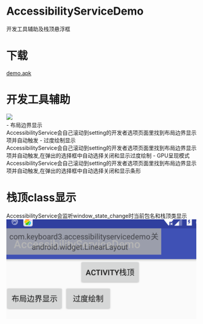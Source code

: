 # AccessibilityServiceDemo
开发工具辅助及栈顶悬浮框

# 下载
[demo.apk](app/build/outputs/apk/app-debug.apk)

# 开发工具辅助
<img src="images/2.gif" width="500">
<br>
- 布局边界显示<br>
AccessibilityService会自己滚动到setting的开发者选项页面里找到布局边界显示项并自动触发
- 过度绘制显示<br>
AccessibilityService会自己滚动到setting的开发者选项页面里找到布局边界显示项并自动触发,在弹出的选择框中自动选择关闭和显示过度绘制
- GPU呈现模式
AccessibilityService会自己滚动到setting的开发者选项页面里找到布局边界显示项并自动触发,在弹出的选择框中自动选择关闭和显示条形

# 栈顶class显示
AccessibilityService会监听window_state_change时当前包名和栈顶类显示<br>
<img src="images/1.png" width="500">